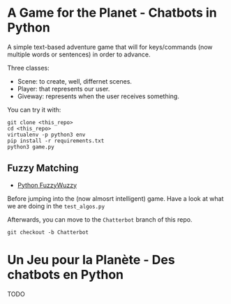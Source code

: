 # A Game for the Planet - Chatbots in Python

A simple text-based adventure game that will for keys/commands (now multiple words or sentences) in order to advance.

Three classes:

- Scene: to create, well, differnet scenes.
- Player: that represents our user.
- Giveway: represents when the user receives something.

You can try it with:

```
git clone <this_repo>
cd <this_repo>
virtualenv -p python3 env
pip install -r requirements.txt
python3 game.py
```


## Fuzzy Matching

- [Python FuzzyWuzzy](https://pypi.org/project/fuzzywuzzy/)

Before jumping into the (now almosrt intelligent) game. Have a look at what we are doing in the `test_algos.py`


Afterwards, you can move to the `Chatterbot` branch of this repo.

```
git checkout -b Chatterbot
```


# Un Jeu pour la Planète - Des chatbots en Python

TODO